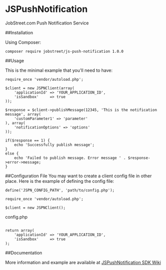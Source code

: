JSPushNotification
==================

JobStreet.com Push Notification Service

##Installation

Using Composer:

```
composer require jobstreet/js-push-notification 1.0.0
```

##Usage

This is the minimal example that you'll need to have:

```
require_once 'vendor/autoload.php';

$client = new JSPNClient(array(
    'applicationId' => 'YOUR_APPLICATION_ID',
    'isSandbox'     => true
));

$response = $client->publishMessage(12345, 'This is the notification message', array(
    'customParameter1' => 'parameter'
), array(
    'notificationOptions' => 'options'
));

if($response == 1) {
    echo 'Successfully publish message';
}
else {
    echo 'Failed to publish message. Error message ' . $response->error->message;
}
```

##Configuration File
You may want to create a client config file in other place. Here is the example of defining the config file:

```
define('JSPN_CONFIG_PATH', 'path/to/config.php');

require_once 'vendor/autoload.php';

$client = new JSPNClient();
```

config.php
```

return array(
    'applicationId' => 'YOUR_APPLICATION_ID',
    'isSandbox'     => true
);

```

##Documentation

More information and example are available at [JSPushNotification SDK Wiki](https://github.com/tekmin/JSPushNotification/wiki/JSPushNotification-SDK-Wiki)




